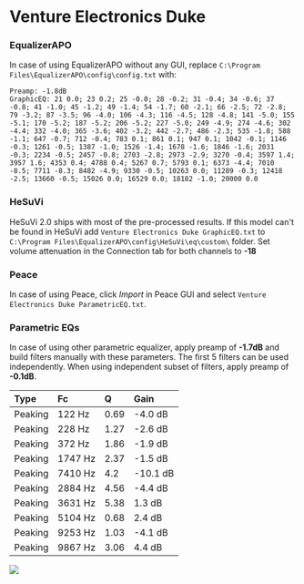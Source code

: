 # Venture Electronics Duke

### EqualizerAPO
In case of using EqualizerAPO without any GUI, replace `C:\Program Files\EqualizerAPO\config\config.txt`
with:
```
Preamp: -1.8dB
GraphicEQ: 21 0.0; 23 0.2; 25 -0.0; 28 -0.2; 31 -0.4; 34 -0.6; 37 -0.8; 41 -1.0; 45 -1.2; 49 -1.4; 54 -1.7; 60 -2.1; 66 -2.5; 72 -2.8; 79 -3.2; 87 -3.5; 96 -4.0; 106 -4.3; 116 -4.5; 128 -4.8; 141 -5.0; 155 -5.1; 170 -5.2; 187 -5.2; 206 -5.2; 227 -5.0; 249 -4.9; 274 -4.6; 302 -4.4; 332 -4.0; 365 -3.6; 402 -3.2; 442 -2.7; 486 -2.3; 535 -1.8; 588 -1.1; 647 -0.7; 712 -0.4; 783 0.1; 861 0.1; 947 0.1; 1042 -0.1; 1146 -0.3; 1261 -0.5; 1387 -1.0; 1526 -1.4; 1678 -1.6; 1846 -1.6; 2031 -0.3; 2234 -0.5; 2457 -0.8; 2703 -2.8; 2973 -2.9; 3270 -0.4; 3597 1.4; 3957 1.6; 4353 0.4; 4788 0.4; 5267 0.7; 5793 0.1; 6373 -4.4; 7010 -8.5; 7711 -8.3; 8482 -4.9; 9330 -0.5; 10263 0.0; 11289 -0.3; 12418 -2.5; 13660 -0.5; 15026 0.0; 16529 0.0; 18182 -1.0; 20000 0.0
```

### HeSuVi
HeSuVi 2.0 ships with most of the pre-processed results. If this model can't be found in HeSuVi add
`Venture Electronics Duke GraphicEQ.txt` to `C:\Program Files\EqualizerAPO\config\HeSuVi\eq\custom\` folder.
Set volume attenuation in the Connection tab for both channels to **-18**

### Peace
In case of using Peace, click *Import* in Peace GUI and select `Venture Electronics Duke ParametricEQ.txt`.

### Parametric EQs
In case of using other parametric equalizer, apply preamp of **-1.7dB** and build filters manually
with these parameters. The first 5 filters can be used independently.
When using independent subset of filters, apply preamp of **-0.1dB**.

| Type    | Fc      |    Q | Gain     |
|:--------|:--------|:-----|:---------|
| Peaking | 122 Hz  | 0.69 | -4.0 dB  |
| Peaking | 228 Hz  | 1.27 | -2.6 dB  |
| Peaking | 372 Hz  | 1.86 | -1.9 dB  |
| Peaking | 1747 Hz | 2.37 | -1.5 dB  |
| Peaking | 7410 Hz | 4.2  | -10.1 dB |
| Peaking | 2884 Hz | 4.56 | -4.4 dB  |
| Peaking | 3631 Hz | 5.38 | 1.3 dB   |
| Peaking | 5104 Hz | 0.68 | 2.4 dB   |
| Peaking | 9253 Hz | 1.03 | -4.1 dB  |
| Peaking | 9867 Hz | 3.06 | 4.4 dB   |

![](https://raw.githubusercontent.com/jaakkopasanen/AutoEq/master/results/innerfidelity/sbaf-serious/Venture%20Electronics%20Duke/Venture%20Electronics%20Duke.png)